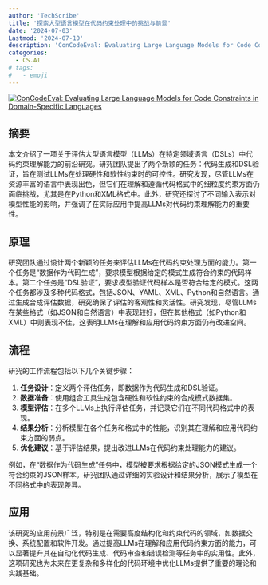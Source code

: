 ```yaml
---
author: 'TechScribe'
title: '探索大型语言模型在代码约束处理中的挑战与前景'
date: '2024-07-03'
Lastmod: '2024-07-10'
description: 'ConCodeEval: Evaluating Large Language Models for Code Constraints in Domain-Specific Languages'
categories:
  - CS.AI
# tags:
#   - emoji
---
```


[![ConCodeEval: Evaluating Large Language Models for Code Constraints in Domain-Specific Languages](https://arxiv-research-1301205113.cos.ap-guangzhou.myqcloud.com/images/2407.03387v1.pdf_0.jpg)](https://arxiv.org/abs/2407.03387v1)

## 摘要

本文介绍了一项关于评估大型语言模型（LLMs）在特定领域语言（DSLs）中代码约束理解能力的前沿研究。研究团队提出了两个新颖的任务：代码生成和DSL验证，旨在测试LLMs在处理硬性和软性约束时的可控性。研究发现，尽管LLMs在资源丰富的语言中表现出色，但它们在理解和遵循代码格式中的细粒度约束方面仍面临挑战，尤其是在Python和XML格式中。此外，研究还探讨了不同输入表示对模型性能的影响，并强调了在实际应用中提高LLMs对代码约束理解能力的重要性。<!--more-->

## 原理

研究团队通过设计两个新颖的任务来评估LLMs在代码约束处理方面的能力。第一个任务是“数据作为代码生成”，要求模型根据给定的模式生成符合约束的代码样本。第二个任务是“DSL验证”，要求模型验证代码样本是否符合给定的模式。这两个任务都涉及多种代码格式，包括JSON、YAML、XML、Python和自然语言。通过生成合成评估数据，研究确保了评估的客观性和灵活性。研究发现，尽管LLMs在某些格式（如JSON和自然语言）中表现较好，但在其他格式（如Python和XML）中则表现不佳，这表明LLMs在理解和应用代码约束方面仍有改进空间。

## 流程

研究的工作流程包括以下几个关键步骤：
1. **任务设计**：定义两个评估任务，即数据作为代码生成和DSL验证。
2. **数据准备**：使用组合工具生成包含硬性和软性约束的合成模式数据集。
3. **模型评估**：在多个LLMs上执行评估任务，并记录它们在不同代码格式中的表现。
4. **结果分析**：分析模型在各个任务和格式中的性能，识别其在理解和应用代码约束方面的弱点。
5. **优化建议**：基于评估结果，提出改进LLMs在代码约束处理能力的建议。

例如，在“数据作为代码生成”任务中，模型被要求根据给定的JSON模式生成一个符合约束的JSON样本。研究团队通过详细的实验设计和结果分析，展示了模型在不同格式中的表现差异。

## 应用

该研究的应用前景广泛，特别是在需要高度结构化和约束代码的领域，如数据交换、系统配置和软件开发。通过提高LLMs在理解和应用代码约束方面的能力，可以显著提升其在自动化代码生成、代码审查和错误检测等任务中的实用性。此外，这项研究也为未来在更复杂和多样化的代码环境中优化LLMs提供了重要的理论和实践基础。
